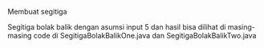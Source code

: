 Membuat segitiga

Segitiga bolak balik dengan asumsi input 5 dan hasil bisa dilihat di masing-masing code di SegitigaBolakBalikOne.java dan SegitigaBolakBalikTwo.java